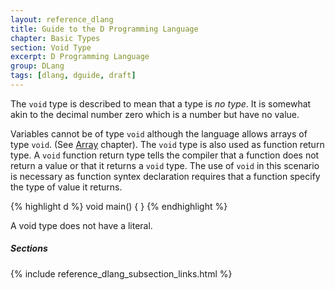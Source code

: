 ```yaml
---
layout: reference_dlang
title: Guide to the D Programming Language
chapter: Basic Types
section: Void Type
excerpt: D Programming Language
group: DLang
tags: [dlang, dguide, draft]
---
```


The `void` type is described to mean that a type is _no type_.
It is somewhat akin to the decimal number zero which is a number but have no value.

Variables cannot be of type `void` although the language allows arrays of type `void`.
(See [Array](/array.html) chapter).
The `void` type is also used as function return type.
A `void` function return type tells the compiler that a function does not return a value or that it returns a `void` type.
The use of `void` in this scenario is necessary as function syntex declaration requires that a function specify the type of value it returns.

{% highlight d %}
void main() { }
{% endhighlight %}

A void type does not have a literal.

##### Sections
{% include reference_dlang_subsection_links.html %}

